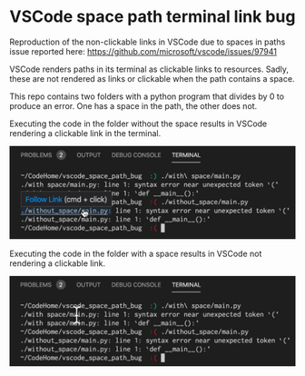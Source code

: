 # VSCode space path terminal link bug

Reproduction of the non-clickable links in VSCode due to spaces in paths issue reported here: https://github.com/microsoft/vscode/issues/97941

VSCode renders paths in its terminal as clickable links to resources. Sadly, these are not rendered as links or clickable when the path contains a space.

This repo contains two folders with a python program that divides by 0 to produce an error. One has a space in the path, the other does not.

Executing the code in the folder without the space results in VSCode rendering a clickable link in the terminal.

![Execution without space, link](images/cursor_over_path_without_space.png)

Executing the code in the folder with a space results in VSCode not rendering a clickable link.

![Execution without space, link](images/cursor_over_path_with_space.png)
